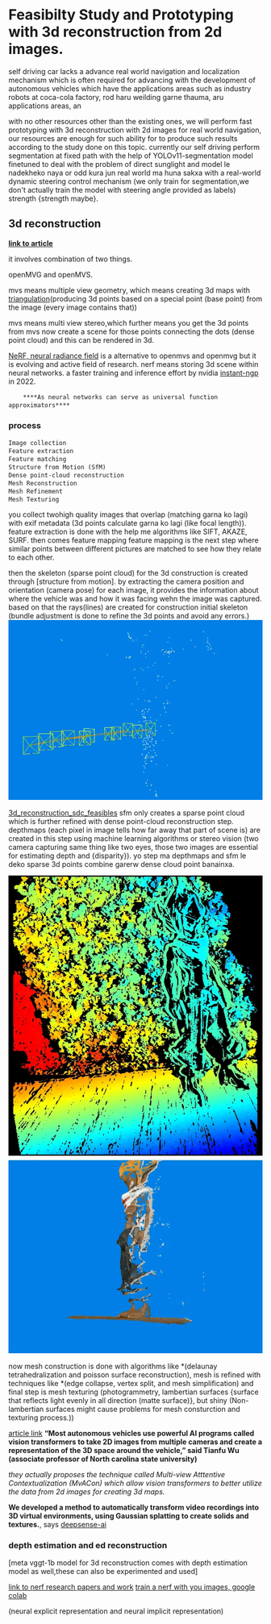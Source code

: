 # Feasibilty Study and Prototyping with 3d reconstruction from 2d images. 

self driving car lacks a advance real world navigation and localization mechanism which is often required for advancing with the development of autonomous vehicles which have the applications areas such as industry robots at coca-cola factory, rod haru weilding garne thauma, aru applications areas, an



with no other resources other than the existing ones, we will perform fast prototyping with 3d reconstruction with 2d images for real world navigation, our resources are enough for such ability for to produce such results according to the study done on this topic. currently our self driving perform segmentation at fixed path with the help of YOLOv11-segmentation model finetuned to deal with the problem of direct sunglight and model le nadekheko naya or odd kura jun real world ma huna sakxa with a real-world dynamic steering control mechanism (we only train for segmentation,we don't actually train the model with steering angle provided as labels) strength {strength maybe}.



## 3d reconstruction

**[link to article](https://medium.com/@popovici.cristina211/3d-reconstruction-from-2d-images-using-openmvg-and-openmvs-b23bc7adb616)**


it involves combination of  two things. 

openMVG and openMVS.

mvs means multiple view geometry, which means creating 3d maps with [triangulation](https://en.wikipedia.org/wiki/Triangulation)(producing 3d points based on a special point (base point) from the image (every image contains that))  

mvs means multi view stereo,which further means you get the 3d points from mvs now create a scene for those points connecting the dots (dense point cloud) and this can be rendered in 3d.  

[NeRF, neural radiance field](https://huggingface.co/learn/computer-vision-course/unit8/nerf) is a alternative to openmvs and openmvg but it is  evolving and active field of research. 
nerf means storing 3d scene within neural networks. a faster training and inference effort by nvidia [instant-ngp](https://nvlabs.github.io/instant-ngp/) in 2022.


        ****As neural networks can serve as universal function approximators****

### process 

    Image collection
    Feature extraction
    Feature matching
    Structure from Motion (SfM)
    Dense point-cloud reconstruction
    Mesh Reconstruction
    Mesh Refinement
    Mesh Texturing


you collect twohigh quality images that overlap (matching garna ko lagi) with exif metadata (3d points calculate garna ko lagi (like focal length)). feature extraction is done with the help me algorithms like SIFT, AKAZE, SURF. then comes feature mapping 
feature mapping is the next step where similar points between different pictures are matched to see how they relate to each other. 

then the skeleton (sparse point cloud) for the 3d construction is created through [structure from motion]. by extracting the camera position and orientation (camera pose) for each image, it provides the information about where the vehicle was and how it was facing wehn the image was captured. based on that the rays(lines) are created for construction initial skeleton
    (bundle adjustment is done to refine the 3d points and avoid any errors.)
![sparse 3d point cloud/skeleton](image-3.png)


[3d_reconstruction_sdc_feasibles](#depth-estimation-and-ed-reconstruction) sfm only creates a sparse point cloud which is further refined with dense point-cloud reconstruction step. depthmaps (each pixel in image tells how far away that part of scene is) are created in this step using machine learning algorithms or stereo vision (two camera capturing same thing like two eyes, those two images are essential for estimating depth and {disparity}). yo step ma depthmaps and sfm le deko sparse 3d points combine garerw dense cloud point banainxa. 

![depthmap of initial image](image-1.png)
![dense cloud point 3d](image-2.png)


now mesh construction is done with algorithms like *(delaunay tetrahedralization and poisson surface reconstruction), mesh is refined with techniques like *(edge collapse, vertex split, and mesh simplification) and final step is mesh texturing (photogrammetry, lambertian surfaces {surface that reflects light evenly in all direction (matte surface)}, but shiny (Non-lambertian surfaces might cause problems for mesh consturction and texturing process.))



[article link](https://www.theengineer.co.uk/content/news/3d-mapping-technique-could-improve-navigation-for-autonomous-vehicles/)
**“Most autonomous vehicles use powerful AI programs called vision transformers to take 2D images from multiple cameras and create a representation of the 3D space around the vehicle,” said Tianfu Wu (associate professor of North carolina state university)**

*they actually proposes the technique called Multi-view Atttentive Contextualization (MvACon) which allow vision transformers to better utilize the data from 2d images for creating 3d maps.*


**We developed a method to automatically transform video recordings into 3D virtual environments, using Gaussian splatting to create solids and textures.**, says [deepsense-ai](https://deepsense.ai/case-studies/automating-3d-map-rendering-for-autonomous-vehicle-testing/)



### depth estimation and ed reconstruction
[meta vggt-1b model for 3d reconstruction comes with depth estimation model as well,these can also be experimented and used]


[link to nerf research papers and work](https://github.com/awesome-NeRF/awesome-NeRF)
[train a nerf with you images, google colab](https://colab.research.google.com/github/nerfstudio-project/nerfstudio/blob/main/colab/demo.ipynb#scrollTo=9oyLHl8QfYwP)

(neural explicit representation and neural implicit representation)



